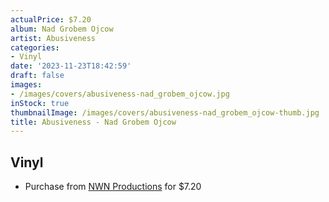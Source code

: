 ```yaml
---
actualPrice: $7.20
album: Nad Grobem Ojcow
artist: Abusiveness
categories:
- Vinyl
date: '2023-11-23T18:42:59'
draft: false
images:
- /images/covers/abusiveness-nad_grobem_ojcow.jpg
inStock: true
thumbnailImage: /images/covers/abusiveness-nad_grobem_ojcow-thumb.jpg
title: Abusiveness - Nad Grobem Ojcow
---
```


## Vinyl
* Purchase from [NWN Productions](http://shop.nwnprod.com/index.php?route=product/product&path=76&product_id=9288&sort=pd.name&order=ASC) for $7.20
